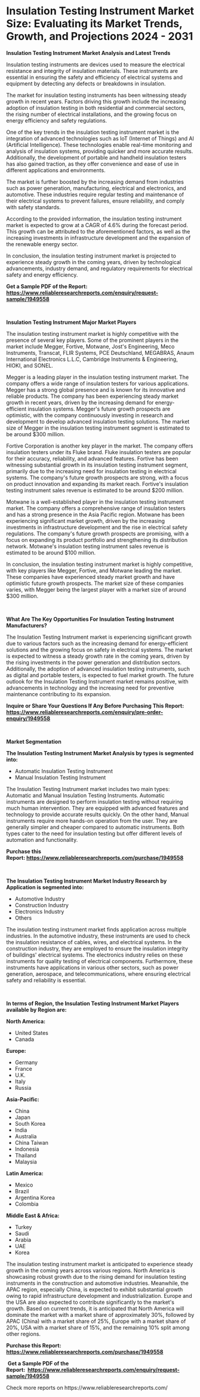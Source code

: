 <p><h1>Insulation Testing Instrument Market Size: Evaluating its Market Trends, Growth, and Projections 2024 - 2031</h1></p><p><strong>Insulation Testing Instrument Market Analysis and Latest Trends</strong></p>
<p><p>Insulation testing instruments are devices used to measure the electrical resistance and integrity of insulation materials. These instruments are essential in ensuring the safety and efficiency of electrical systems and equipment by detecting any defects or breakdowns in insulation.</p><p>The market for insulation testing instruments has been witnessing steady growth in recent years. Factors driving this growth include the increasing adoption of insulation testing in both residential and commercial sectors, the rising number of electrical installations, and the growing focus on energy efficiency and safety regulations.</p><p>One of the key trends in the insulation testing instrument market is the integration of advanced technologies such as IoT (Internet of Things) and AI (Artificial Intelligence). These technologies enable real-time monitoring and analysis of insulation systems, providing quicker and more accurate results. Additionally, the development of portable and handheld insulation testers has also gained traction, as they offer convenience and ease of use in different applications and environments.</p><p>The market is further boosted by the increasing demand from industries such as power generation, manufacturing, electrical and electronics, and automotive. These industries require regular testing and maintenance of their electrical systems to prevent failures, ensure reliability, and comply with safety standards.</p><p>According to the provided information, the insulation testing instrument market is expected to grow at a CAGR of 4.6% during the forecast period. This growth can be attributed to the aforementioned factors, as well as the increasing investments in infrastructure development and the expansion of the renewable energy sector.</p><p>In conclusion, the insulation testing instrument market is projected to experience steady growth in the coming years, driven by technological advancements, industry demand, and regulatory requirements for electrical safety and energy efficiency.</p></p>
<p><strong>Get a Sample PDF of the Report:&nbsp; <a href="https://www.reliableresearchreports.com/enquiry/request-sample/1949558">https://www.reliableresearchreports.com/enquiry/request-sample/1949558</a></strong></p>
<p>&nbsp;</p>
<p><strong>Insulation Testing Instrument Major Market Players</strong></p>
<p><p>The insulation testing instrument market is highly competitive with the presence of several key players. Some of the prominent players in the market include Megger, Fortive, Motwane, Jost's Engineering, Meco Instruments, Transcat, FLIR Systems, PCE Deutschland, MEGABRAS, Anaum International Electronics L.L.C, Cambridge Instruments & Engineering, HIOKI, and SONEL.</p><p>Megger is a leading player in the insulation testing instrument market. The company offers a wide range of insulation testers for various applications. Megger has a strong global presence and is known for its innovative and reliable products. The company has been experiencing steady market growth in recent years, driven by the increasing demand for energy-efficient insulation systems. Megger's future growth prospects are optimistic, with the company continuously investing in research and development to develop advanced insulation testing solutions. The market size of Megger in the insulation testing instrument segment is estimated to be around $300 million.</p><p>Fortive Corporation is another key player in the market. The company offers insulation testers under its Fluke brand. Fluke insulation testers are popular for their accuracy, reliability, and advanced features. Fortive has been witnessing substantial growth in its insulation testing instrument segment, primarily due to the increasing need for insulation testing in electrical systems. The company's future growth prospects are strong, with a focus on product innovation and expanding its market reach. Fortive's insulation testing instrument sales revenue is estimated to be around $200 million.</p><p>Motwane is a well-established player in the insulation testing instrument market. The company offers a comprehensive range of insulation testers and has a strong presence in the Asia Pacific region. Motwane has been experiencing significant market growth, driven by the increasing investments in infrastructure development and the rise in electrical safety regulations. The company's future growth prospects are promising, with a focus on expanding its product portfolio and strengthening its distribution network. Motwane's insulation testing instrument sales revenue is estimated to be around $100 million.</p><p>In conclusion, the insulation testing instrument market is highly competitive, with key players like Megger, Fortive, and Motwane leading the market. These companies have experienced steady market growth and have optimistic future growth prospects. The market size of these companies varies, with Megger being the largest player with a market size of around $300 million.</p></p>
<p>&nbsp;</p>
<p><strong>What Are The Key Opportunities For Insulation Testing Instrument Manufacturers?</strong></p>
<p><p>The Insulation Testing Instrument market is experiencing significant growth due to various factors such as the increasing demand for energy-efficient solutions and the growing focus on safety in electrical systems. The market is expected to witness a steady growth rate in the coming years, driven by the rising investments in the power generation and distribution sectors. Additionally, the adoption of advanced insulation testing instruments, such as digital and portable testers, is expected to fuel market growth. The future outlook for the Insulation Testing Instrument market remains positive, with advancements in technology and the increasing need for preventive maintenance contributing to its expansion.</p></p>
<p><strong>Inquire or Share Your Questions If Any Before Purchasing This Report: <a href="https://www.reliableresearchreports.com/enquiry/pre-order-enquiry/1949558">https://www.reliableresearchreports.com/enquiry/pre-order-enquiry/1949558</a></strong></p>
<p>&nbsp;</p>
<p><strong>Market Segmentation</strong></p>
<p><strong>The Insulation Testing Instrument Market Analysis by types is segmented into:</strong></p>
<p><ul><li>Automatic Insulation Testing Instrument</li><li>Manual Insulation Testing Instrument</li></ul></p>
<p><p>The Insulation Testing Instrument market includes two main types: Automatic and Manual Insulation Testing Instruments. Automatic instruments are designed to perform insulation testing without requiring much human intervention. They are equipped with advanced features and technology to provide accurate results quickly. On the other hand, Manual instruments require more hands-on operation from the user. They are generally simpler and cheaper compared to automatic instruments. Both types cater to the need for insulation testing but offer different levels of automation and functionality.</p></p>
<p><strong>Purchase this Report:&nbsp;<a href="https://www.reliableresearchreports.com/purchase/1949558">https://www.reliableresearchreports.com/purchase/1949558</a></strong></p>
<p>&nbsp;</p>
<p><strong>The Insulation Testing Instrument Market Industry Research by Application is segmented into:</strong></p>
<p><ul><li>Automotive Industry</li><li>Construction Industry</li><li>Electronics Industry</li><li>Others</li></ul></p>
<p><p>The insulation testing instrument market finds application across multiple industries. In the automotive industry, these instruments are used to check the insulation resistance of cables, wires, and electrical systems. In the construction industry, they are employed to ensure the insulation integrity of buildings' electrical systems. The electronics industry relies on these instruments for quality testing of electrical components. Furthermore, these instruments have applications in various other sectors, such as power generation, aerospace, and telecommunications, where ensuring electrical safety and reliability is essential.</p></p>
<p>&nbsp;</p>
<p><strong>In terms of Region, the Insulation Testing Instrument Market Players available by Region are:</strong></p>
<p>
    <p> <strong> North America: </strong>
        <ul>
            <li>United States</li>
            <li>Canada</li>
        </ul>
        </p> 
    <p> <strong> Europe: </strong>
        <ul>
            <li>Germany</li>
            <li>France</li>
            <li>U.K.</li>
            <li>Italy</li>
            <li>Russia</li>
        </ul>
        </p> 
    <p> <strong> Asia-Pacific: </strong>
        <ul>
            <li>China</li>
            <li>Japan</li>
            <li>South Korea</li>
            <li>India</li>
            <li>Australia</li>
            <li>China Taiwan</li>
            <li>Indonesia</li>
            <li>Thailand</li>
            <li>Malaysia</li>
        </ul>
        </p> 
    <p> <strong> Latin America: </strong>
        <ul>
            <li>Mexico</li>
            <li>Brazil</li>
            <li>Argentina Korea</li>
            <li>Colombia</li>
        </ul>
        </p> 
    <p> <strong> Middle East & Africa: </strong>
        <ul>
            <li>Turkey</li>
            <li>Saudi</li>
            <li>Arabia</li>
            <li>UAE</li>
            <li>Korea</li>
        </ul>
    </p>
    </p>
<p><p>The insulation testing instrument market is anticipated to experience steady growth in the coming years across various regions. North America is showcasing robust growth due to the rising demand for insulation testing instruments in the construction and automotive industries. Meanwhile, the APAC region, especially China, is expected to exhibit substantial growth owing to rapid infrastructure development and industrialization. Europe and the USA are also expected to contribute significantly to the market's growth. Based on current trends, it is anticipated that North America will dominate the market with a market share of approximately 30%, followed by APAC (China) with a market share of 25%, Europe with a market share of 20%, USA with a market share of 15%, and the remaining 10% split among other regions.</p></p>
<p><strong>Purchase this Report: <a href="https://www.reliableresearchreports.com/purchase/1949558">https://www.reliableresearchreports.com/purchase/1949558</a></strong></p>
<p>&nbsp;<strong>Get a Sample PDF of the Report:&nbsp;&nbsp;<a href="https://www.reliableresearchreports.com/enquiry/request-sample/1949558">https://www.reliableresearchreports.com/enquiry/request-sample/1949558</a></strong></p>
<p><strong></strong></p>
<p>Check more reports on https://www.reliableresearchreports.com/</p>